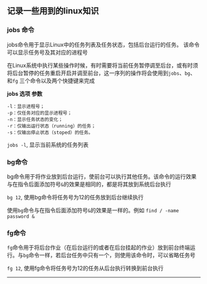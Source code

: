 ## 记录一些用到的linux知识

### jobs 命令

jobs命令用于显示Linux中的任务列表及任务状态，包括后台运行的任务。 该命令可以显示任务号及其对应的进程号

在Linux系统中执行某些操作时候，有时需要将当前任务暂停调至后台，或有时须将后台暂停的任务重启开启并调至前台，这一序列的操作将会使用到`jobs`、`bg`、和`fg` 三个命令以及两个快捷键来完成

**jobs 选项 参数**

```
-l：显示进程号；
-p：仅任务对应的显示进程号；
-n：显示任务状态的变化；
-r：仅输出运行状态（running）的任务；
-s：仅输出停止状态（stoped）的任务。
```

`jobs -l`, 显示当前系统的任务列表


### bg命令

bg命令用于将作业放到后台运行，使前台可以执行其他任务。该命令的运行效果与在指令后面添加符号`&`的效果是相同的，都是将其放到系统后台执行

`bg 12`, 使用bg命令将任务号为12的任务放到后台继续执行

使用`bg`命令与在指令后面添加符号`&`的效果是一样的。例如 `find / -name password &`


### fg命令

`fg`命令用于将后台作业（在后台运行的或者在后台挂起的作业）放到前台终端运行。与`bg`命令一样，若后台任务中只有一个，则使用该命令时，可以省略任务号

`fg 12`, 使用fg命令将任务号为12的任务从后台执行转换到前台执行


-----------------------------------------------------

